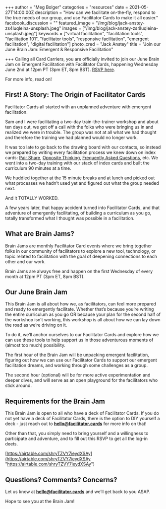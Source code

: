 +++
author = "Meg Bolger"
categories = "resources"
date = 2021-05-27T14:00:00Z
description = "How can we facilitate on-the-fly, respond to the true needs of our group, and use Facilitator Cards to make it all easier."
facebook_discussion = ""
featured_image = "/img/blog/jack-anstey-zs4luqleina-unsplash.jpeg"
images = ["/img/blog/jack-anstey-zs4luqleina-unsplash.jpeg"]
keywords = ["virtual facilitation", "facilitation tools", "facilitation 101", "facilitator tools", "responsive facilitation", "emergent facilitation", "digital facilitation"]
photo_cred = "Jack Anstey"
title = "Join our June Brain Jam: Emergent & Responsive Facilitation"

+++
Calling all Card Carriers, you are officially invited to join our June Brain Jam on Emergent Facilitation with Facilitator Cards, happening Wednesday June 2nd at 12pm PT (3pm ET, 8pm BST). [RSVP here](https://airtable.com/shryTZVY7ieydXSAy). 

For more info, read on!

## First! A Story: The Origin of Facilitator Cards

Facilitator Cards all started with an unplanned adventure with emergent facilitation.

Sam and I were facilitating a two-day train-the-trainer workshop and about ten days out, we got off a call with the folks who were bringing us in and realized we were in trouble. The group was not at all what we had thought and therefore the training we had planned would no longer work.

It was too late to go back to the drawing board with our contacts, so instead we prepared by writing every facilitation process we knew down on index cards: [Pair Share](https://www.facilitator.cards/cards/pair-share/), [Opposite Thinking](https://www.facilitator.cards/cards/opposite-thinking/), [Frequently Asked Questions](https://www.facilitator.cards/cards/frequently-asked-questions/), etc. We went into a two-day training with our stack of index cards and built the curriculum 90 minutes at a time.

We huddled together at the 15 minute breaks and at lunch and picked out what processes we hadn’t used yet and figured out what the group needed next.

And it TOTALLY WORKED.

A few years later, that happy accident turned into Facilitator Cards, and that adventure of emergently facilitating, of building a curriculum as you go, totally transformed what I thought was possible in a facilitation.

## What are Brain Jams?

Brain Jams are monthly Facilitator Card events where we bring together folks in our community of facilitators to explore a new tool, technology, or topic related to facilitation with the goal of deepening connections to each other and our work.

Brain Jams are always free and happen on the first Wednesday of every month at 12pm PT (3pm ET, 8pm BST).

## Our June Brain Jam

This Brain Jam is all about how we, as facilitators, can feel more prepared and ready to emergently facilitate. Whether that’s because you’re writing the entire curriculum as you go OR because your plan for the second half of the workshop isn’t working, this workshop is all about how we can lay down the road as we’re driving on it.

To do it, we’ll anchor ourselves to our Facilitator Cards and explore how we can use these tools to help support us in those adventurous moments of (almost too much) possibility.

The first hour of the Brain Jam will be unpacking emergent facilitation, figuring out how we can use our Facilitator Cards to support our emergent facilitation dreams, and working through some challenges as a group.

The second hour (optional) will be for more active experimentation and deeper dives, and will serve as an open playground for the facilitators who stick around.

## Requirements for the Brain Jam

This Brain Jam is open to all who have a deck of Facilitator Cards. If you do not yet have a deck of Facilitator Cards, there is the option to DIY yourself a deck - just reach out to **hello@facilitator.cards** for more info on that!

Other than that, you simply need to bring yourself and a willingness to participate and adventure, and to fill out this RSVP to get all the log-in deets.

[https://airtable.com/shryTZVY7ieydXSAy](https://airtable.com/shryTZVY7ieydXSAy "https://airtable.com/shryTZVY7ieydXSAy")

## Questions? Comments? Concerns?

Let us know at **hello@facilitator.cards** and we’ll get back to you ASAP.

Hope to see you at the Brain Jam!
